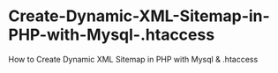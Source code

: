 # Create-Dynamic-XML-Sitemap-in-PHP-with-Mysql-.htaccess
How to Create Dynamic XML Sitemap in PHP with Mysql &amp; .htaccess
